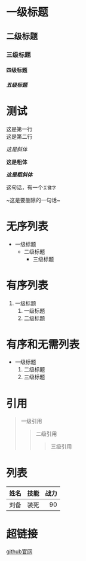 # 一级标题
## 二级标题
### 三级标题
#### 四级标题
##### 五级标题

# 测试

这是第一行<br>
这是第二行

*这是斜体*

**这是粗体**

***这是粗斜体***

这句话，有一个`关键字`

~这是要删除的一句话~

# 无序列表

* 一级标题
  * 二级标题
    * 三级标题

# 有序列表

1. 一级标题
   1. 一级标题
   2. 二级标题

# 有序和无需列表

* 一级标题
  1. 二级标题
  2. 三级标题

# 引用

> 一级引用
>> 二级引用
>>> 三级引用

# 列表

姓名|技能|战力
--|:-:|-:
刘备|装死|90

# 超链接
[github官网](http://github.com "点击进入github")
